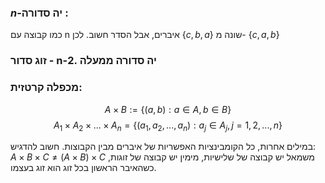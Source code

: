 ### $n$-יה סדורה : 
כמו קבוצה עם n איברים, אבל הסדר חשוב. לכן $\{c ,b ,a\}$ שונה מ- $\{c ,a ,b\}$
### זוג סדור - n-יה סדורה ממעלה .2

### מכפלה קרטזית:

$$A\times B:=\{(a,b):a\in A,b\in B\}$$
$$A_1\times A_2\times...\times A_n=\{(a_1,a_2,...,a_n):a_j\in A_j,j=1,2,...,n\}$$

במילים אחרות, כל הקומבינציות האפשריות של איברים מבין הקבוצות.
חשוב להדגיש: $A\times B\times C\neq(A\times B)\times C$ משמאל יש קבוצה של שלישיות, מימין יש קבוצה של זוגות, כשהאיבר
הראשון בכל זוג הוא זוג בעצמו.
